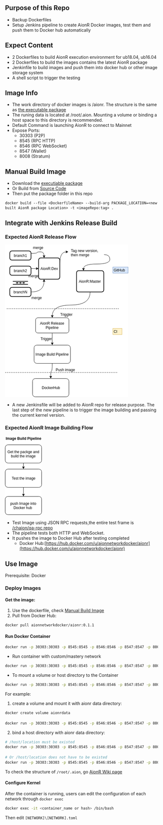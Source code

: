 ## Purpose of this Repo
* Backup Dockerfiles
* Setup Jenkins pipeline to create AionR Docker images, test them and push them to Docker hub automatically


## Expect Content
* 2 Dockerfiles to build AionR execution environment for ub18.04, ub16.04
* 2 Dockerfiles to build the images contains the latest AionR package
* Jenkinfile to build images and push them into docker hub or other image storage system
* A shell script to trigger the testing

## Image Info
* The work directory of docker images is /aionr. The structure is the same as [the executable package](https://github.com/aionnetwork/aionr/wiki/User-Manual#launch-aionr-kernel)
* The runing data is located at /root/.aion. Mounting a volume or binding a host space to this directory is recommended.
* Default Command is launching AionR to connect to Mainnet
* Expose Ports:
  * 30303 (P2P)
  * 8545 (RPC HTTP)
  * 8546 (RPC WebSocket)
  * 8547 (Wallet)
  * 8008 (Stratum)

## Manual Build Image
* Download the [executiable package](https://github.com/aionnetwork/aionr/releases)
* Or Build from [Source Code](https://github.com/aionnetwork/aionr)
* Then put the package folder in this repo
```
docker build --file <DockerfileName> --build-arg PACKAGE_LOCATION=<new built AionR package Location> -t <imageRepo:tag> .
```


## Integrate with Jenkins Release Build
### Expected AionR Release Flow
![Image_building_flow](./flowImages/Image_building_flow.png)
* A new Jenkinsfile will be added to AionR repo for release purpose. The last step of the new pipeline is to trigger the image building and passing the current kernel version.  

### Expected AionR Image Building Flow
![pipeline_flow](./flowImages/pipeline_flow.png)
* Test Image using JSON RPC requests,the entire test frame is [/chaion/qa-rpc repo](/chaion/qa-rpc)
* The pipeline tests both HTTP and WebSocket.
* It pushes the image to Docker Hub after testing completed
  * Docker Hub:[https://hub.docker.com/u/aionnetworkdocker/aionr](https://hub.docker.com/u/aionnetworkdocker/aionr)


## Use Image
Prerequisite: Docker

### Deploy Images
#### Get the image:
1) Use the dockerfile, check [Manual Build Image](#manual-build-image)
2) Pull from Docker Hub:
```bash
docker pull aionnetworkdocker/aionr:0.1.1
```

#### Run Docker Container
```bash
docker run -p 30303:30303 -p 8545:8545 -p 8546:8546 -p 8547:8547 -p 8008:8008 aionnetworkdocker/aionr:0.1.1
```

* Run container with custom/mastery network
```bash
docker run -p 30303:30303 -p 8545:8545 -p 8546:8546 -p 8547:8547 -p 8008:8008 aionnetworkdocker/aionr:0.1.1 ./mastery.sh
```

* To mount a volume or host directory to the Container

```bash
docker run -p 30303:30303 -p 8545:8545 -p 8546:8546 -p 8547:8547 -p 8008:8008 --mount src=/host/dir/path/or/volumn/name,dst=/container/dir/path aionnetworkdocker/aionr:0.1.1
```
For example:
  1. create a volume and mount it with aionr data directory:
```bash
docker create volume aionrdata

docker run -p 30303:30303 -p 8545:8545 -p 8546:8546 -p 8547:8547 -p 8008:8008 --mount type=volume,src=aionrdata,dst=/root/.aion aionnetworkdocker/aionr:0.1.1
```

  2. bind a host directory with aionr data directory:
```bash
# /host/location must be existed
docker run -p 30303:30303 -p 8545:8545 -p 8546:8546 -p 8547:8547 -p 8008:8008 --mount type=bind,src=/host/location,dst=/root/.aion aionnetworkdocker/aionr:0.1.1

# Or /host/location does not have to be existed
docker run -p 30303:30303 -p 8545:8545 -p 8546:8546 -p 8547:8547 -p 8008:8008 -v /host/location:/root/.aion aionnetworkdocker/aionr:0.1.1

```
To check the structure of `/root/.aion`, go [AionR Wiki page](https://github.com/aionnetwork/aionr/wiki/User-Manual#launch-aionr-kernel-with-a-specific-chain)

#### Configure Kernel
After the container is running, users can edit the configuration of each network through `docker exec`

```bash
docker exec -it <container_name or hash> /bin/bash
```

Then edit `[NETWORK]\[NETWORK].toml`
